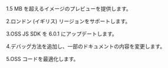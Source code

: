 1.5 MB を超えるイメージのプレビューを提供します。

2.ロンドン (イギリス) リージョンをサポートします。

3.OSS JS SDK を 6.0.1 にアップデートします。

4.デバッグ方法を追加し、一部のドキュメントの内容を変更します。

5.OSS コードを最適化します。
